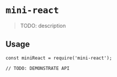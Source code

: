 # `mini-react`

> TODO: description

## Usage

```
const miniReact = require('mini-react');

// TODO: DEMONSTRATE API
```
